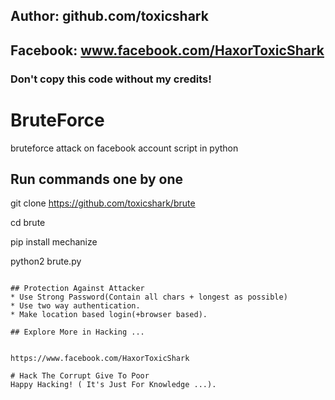 ## Author: github.com/toxicshark
## Facebook: www.facebook.com/HaxorToxicShark
### Don't copy this code without my credits!

# BruteForce
bruteforce attack on facebook account script in python


## Run commands one by one

git clone https://github.com/toxicshark/brute

cd brute

pip install mechanize

python2 brute.py

```

## Protection Against Attacker
* Use Strong Password(Contain all chars + longest as possible)
* Use two way authentication.
* Make location based login(+browser based).

## Explore More in Hacking ...


https://www.facebook.com/HaxorToxicShark

# Hack The Corrupt Give To Poor
Happy Hacking! ( It's Just For Knowledge ...).


